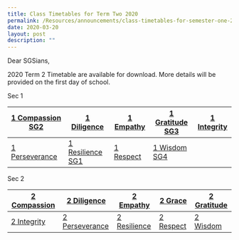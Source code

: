```yaml
---
title: Class Timetables for Term Two 2020
permalink: /Resources/announcements/class-timetables-for-semester-one-2020/
date: 2020-03-20
layout: post
description: ""
---
```

Dear SGSians,

2020 Term 2 Timetable are available for download. More details will be provided on the first day of school.

Sec 1

<table>
<thead>
  <tr>
    <th><a href="/files/Announcement/Timetable%20Term2%202020/Sec1/1-Compassion-SG2.pdf" target = "_blank">1 Compassion SG2</a></th>
    <th><a href="/files/Announcement/Timetable%20Term2%202020/Sec1/1-Diligence.pdf" target = "_blank">1 Diligence</a></th>
    <th><a href="/files/Announcement/Timetable%20Term2%202020/Sec1/1-Empathy.pdf" target = "_blank">1 Empathy</a></th>
    <th><a href="/files/Announcement/Timetable%20Term2%202020/Sec1/1-Gratitude-SG3.pdf" target = "_blank">1 Gratitude SG3</a></th>
    <th><a href="/files/Announcement/Timetable%20Term2%202020/Sec1/1-Integrity.pdf" target = "_blank">1 Integrity</a></th>
  </tr>
</thead>
<tbody>
  <tr>
    <td><a href="/files/Announcement/Timetable%20Term2%202020/Sec1/1-Perseverance.pdf" target = "_blank">1 Perseverance</a></td>
    <td><a href="/files/Announcement/Timetable%20Term2%202020/Sec1/1-Resilience-SG1.pdf" target = "_blank">1 Resilience SG1</a></td>
    <td><a href="/files/Announcement/Timetable%20Term2%202020/Sec1/1-Respect.pdf" target = "_blank">1 Respect</a></td>
    <td><a href="/files/Announcement/Timetable%20Term2%202020/Sec1/1-Wisdom-SG4.pdf" target = "_blank">1 Wisdom SG4</a></td>
    <td></td>
  </tr>
</tbody>
</table>

Sec 2

<table>
<thead>
  <tr>
    <th><a href="/files/Announcement/Timetable%20Term2%202020/Sec2/2-Compassion.pdf" target = "_blank">2 Compassion</a></th>
    <th><a href="/files/Announcement/Timetable%20Term2%202020/Sec2/2-Diligence.pdf" target = "_blank">2 Diligence</a></th>
    <th><a href="https://www.sgs.edu.sg/wp-content/uploads/2020/03/2-Empathy.pdf" target = "_blank">2 Empathy</a></th>
    <th><a href="https://www.sgs.edu.sg/wp-content/uploads/2020/03/2-Grace.pdf" target = "_blank">2 Grace</a></th>
    <th><a href="https://www.sgs.edu.sg/wp-content/uploads/2020/03/2-Gratitude.pdf" target = "_blank">2 Gratitude</a></th>
  </tr>
</thead>
<tbody>
  <tr>
    <td><a href="https://www.sgs.edu.sg/wp-content/uploads/2020/03/2-Integrity.pdf" target = "_blank">2 Integrity</a></td>
    <td><a href="https://www.sgs.edu.sg/wp-content/uploads/2020/03/2-Perseverance.pdf" target = "_blank">2 Perseverance</a></td>
    <td><a href="https://www.sgs.edu.sg/wp-content/uploads/2020/03/2-Resilience.pdf" target = "_blank">2 Resilience</a></td>
    <td><a href="https://www.sgs.edu.sg/wp-content/uploads/2020/03/2-Respect.pdf" target = "_blank">2 Respect</a></td>
    <td><a href="https://www.sgs.edu.sg/wp-content/uploads/2020/03/2-Wisdom.pdf" target = "_blank">2 Wisdom</a></td>
  </tr>
</tbody>
</table>